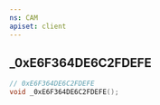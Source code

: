 ```yaml
---
ns: CAM
apiset: client
---
```

## _0xE6F364DE6C2FDEFE

```c
// 0xE6F364DE6C2FDEFE
void _0xE6F364DE6C2FDEFE();
```





